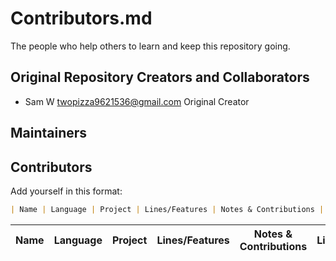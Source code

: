 # Contributors.md

The people who help others to learn and keep this repository going.

## Original Repository Creators and Collaborators

- Sam W twopizza9621536@gmail.com Original Creator

## Maintainers

## Contributors

Add yourself in this format:

```markdown
| Name | Language | Project | Lines/Features | Notes & Contributions | License |
```

| Name | Language | Project | Lines/Features | Notes & Contributions | License |
| ---- | -------- | ------- | -------------- | --------------------- | ------- |

